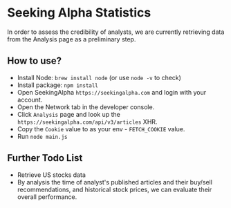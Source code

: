 # Seeking Alpha Statistics
In order to assess the credibility of analysts, we are currently retrieving data from the Analysis page as a preliminary step.

## How to use?
* Install Node: `brew install node` (or use `node -v` to check)
* Install package: `npm install`
* Open SeekingAlpha `https://seekingalpha.com` and login with your account.
* Open the Network tab in the developer console.
* Click `Analysis` page and look up the `https://seekingalpha.com/api/v3/articles` XHR.
* Copy the `Cookie` value to as your env - `FETCH_COOKIE` value.
* Run `node main.js`

## Further Todo List
* Retrieve US stocks data
* By analysis the time of analyst's published articles and their buy/sell recommendations, and historical stock prices, we can evaluate their overall performance.